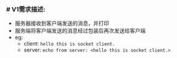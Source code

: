 ### # V1需求描述:
* 服务器接收到客户端发送的消息，并打印
* 服务端将客户端发送的消息经过包装后再次发送给客户端
* eg:
    * client: `hello this is socket client.`
    * server: `echo from server: <hello this is socket client.>`